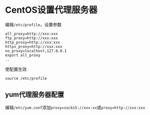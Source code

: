 # CentOS设置代理服务器

编辑`/etc/profile`，设置参数

```shell
all_proxy=http://xxx:xxx
ftp_proxy=http://xxx:xxx
http_proxy=http://xxx:xxx
https_proxy=http://xxx:xxx
no_proxy=localhost,127.0.0.1
export all_proxy
..
```



使配置生效

```shell
source /etc/profile
```



## yum代理服务器配置

编辑`/etc/yum.conf`添加`proxy=socks5://xxx:xx`或`proxy=http://xxx:xxx`